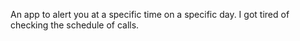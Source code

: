 An app to alert you at a specific time on a specific day. I got tired of checking the schedule of calls.
